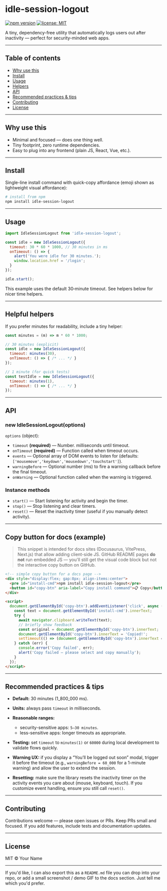 # idle-session-logout

[![npm version](https://img.shields.io/npm/v/idle-session-logout?label=npm)](https://www.npmjs.com/package/idle-session-logout) [![license: MIT](https://img.shields.io/badge/license-MIT-green.svg)](./LICENSE)

A tiny, dependency-free utility that automatically logs users out after inactivity — perfect for security-minded web apps.

---

## Table of contents

* [Why use this](#why-use-this)
* [Install](#install)
* [Usage](#usage)
* [Helpers](#helpful-helpers)
* [API](#api)
* [Recommended practices & tips](#recommended-practices--tips)
* [Contributing](#contributing)
* [License](#license)

---

## Why use this

* Minimal and focused — does one thing well.
* Tiny footprint, zero runtime dependencies.
* Easy to plug into any frontend (plain JS, React, Vue, etc.).

---

## Install

Single-line install command with quick-copy affordance (emoji shown as lightweight visual affordance):


```bash
# install from npm
npm install idle-session-logout
```




---

## Usage

```js
import IdleSessionLogout from 'idle-session-logout';

const idle = new IdleSessionLogout({
  timeout: 30 * 60 * 1000, // 30 minutes in ms
  onTimeout: () => {
    alert('You were idle for 30 minutes.');
    window.location.href = '/login';
  }
});

idle.start();
```

This example uses the default 30‑minute timeout. See helpers below for nicer time helpers.

---

## Helpful helpers

If you prefer minutes for readability, include a tiny helper:

```js
const minutes = (m) => m * 60 * 1000;

// 30 minutes (explicit)
const idle = new IdleSessionLogout({
  timeout: minutes(30),
  onTimeout: () => { /* ... */ }
});

// 1 minute (for quick tests)
const testIdle = new IdleSessionLogout({
  timeout: minutes(1),
  onTimeout: () => { /* ... */ }
});
```

---

## API

### new IdleSessionLogout(options)

`options` (object):

* `timeout` **(required)** — Number. milliseconds until timeout.
* `onTimeout` **(required)** — Function called when timeout occurs.
* `events` — Optional array of DOM events to listen for (defaults: `['mousemove','keydown','mousedown','touchstart']`).
* `warningBefore` — Optional number (ms) to fire a warning callback before the final timeout.
* `onWarning` — Optional function called when the warning is triggered.

### Instance methods

* `start()` — Start listening for activity and begin the timer.
* `stop()` — Stop listening and clear timers.
* `reset()` — Reset the inactivity timer (useful if you manually detect activity).

---

## Copy button for docs (example)

> This snippet is intended for docs sites (Docusaurus, VitePress, Next.js) that allow adding client-side JS. GitHub README pages **do not** run embedded JS — you'll still get the visual code block but not the interactive copy button on GitHub.

```html
<!-- simple copy button for a docs page -->
<div style="display:flex; gap:8px; align-items:center">
  <pre id="install-cmd">npm install idle-session-logout</pre>
  <button id="copy-btn" aria-label="Copy install command">📋 Copy</button>
</div>

<script>
  document.getElementById('copy-btn').addEventListener('click', async () => {
    const text = document.getElementById('install-cmd').innerText;
    try {
      await navigator.clipboard.writeText(text);
      // briefly show feedback
      const original = document.getElementById('copy-btn').innerText;
      document.getElementById('copy-btn').innerText = 'Copied!';
      setTimeout(() => (document.getElementById('copy-btn').innerText = original), 1200);
    } catch (err) {
      console.error('Copy failed', err);
      alert('Copy failed — please select and copy manually');
    }
  });
</script>
```

---

## Recommended practices & tips

* **Default:** 30 minutes (1\_800\_000 ms).
* **Units:** always pass `timeout` in milliseconds.
* **Reasonable ranges:**

  * security-sensitive apps: `5–30 minutes`.
  * less-sensitive apps: longer timeouts as appropriate.
* **Testing:** set `timeout` to `minutes(1)` or `60000` during local development to validate flows quickly.
* **Warning UX:** if you display a “You’ll be logged out soon” modal, trigger it before the timeout (e.g., `warningBefore = 60_000` for a 1-minute warning) and allow the user to extend the session.
* **Resetting:** make sure the library resets the inactivity timer on the activity events you care about (mouse, keyboard, touch). If you customize event handling, ensure you still call `reset()`.

---

## Contributing

Contributions welcome — please open issues or PRs. Keep PRs small and focused. If you add features, include tests and documentation updates.

---

## License

MIT © Your Name

---

If you'd like, I can also export this as a `README.md` file you can drop into your repo, or add a small screenshot / demo GIF to the docs section. Just tell me which you'd prefer.
